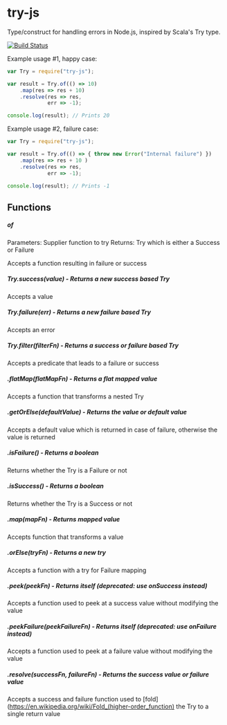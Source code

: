 # try-js
Type/construct for handling errors in Node.js, inspired by Scala's Try type.

[![Build Status](https://travis-ci.org/whirlwin/try-js.svg?branch=master)](https://travis-ci.org/whirlwin/try-js)

Example usage #1, happy case:
```javascript
var Try = require("try-js");

var result = Try.of(() => 10)
    .map(res => res + 10)
    .resolve(res => res,
             err => -1);

console.log(result); // Prints 20
```

Example usage #2, failure case:
```javascript
var Try = require("try-js");

var result = Try.of(() => { throw new Error("Internal failure") })
    .map(res => res + 10 )
    .resolve(res => res,
             err => -1);

console.log(result); // Prints -1
```

## Functions

##### of
Parameters: Supplier function to try
Returns: Try which is either a Success or Failure

Accepts a function resulting in failure or success

##### Try.success(value) - Returns a new success based Try
Accepts a value

##### Try.failure(err) - Returns a new failure based Try
Accepts an error

##### Try.filter(filterFn) - Returns a success or failure based Try
Accepts a predicate that leads to a failure or success

##### .flatMap(flatMapFn) - Returns a flat mapped value
Accepts a function that transforms a nested Try

##### .getOrElse(defaultValue) - Returns the value or default value
Accepts a default value which is returned in case of failure, otherwise the value is returned

##### .isFailure() - Returns a boolean
Returns whether the Try is a Failure or not

##### .isSuccess() - Returns a boolean
Returns whether the Try is a Success or not

##### .map(mapFn) - Returns mapped value
Accepts function that transforms a value

##### .orElse(tryFn) - Returns a new try
Accepts a function with a try for Failure mapping

##### .peek(peekFn) - Returns itself (*deprecated: use onSuccess instead*)
Accepts a function used to peek at a success value without modifying the value

##### .peekFailure(peekFailureFn) - Returns itself (*deprecated: use onFailure instead*)
Accepts a function used to peek at a failure value without modifying the value

##### .resolve(successFn, failureFn) - Returns the success value or failure value
Accepts a success and failure function used to [fold](https://en.wikipedia.org/wiki/Fold_(higher-order_function) the Try to a single return value
